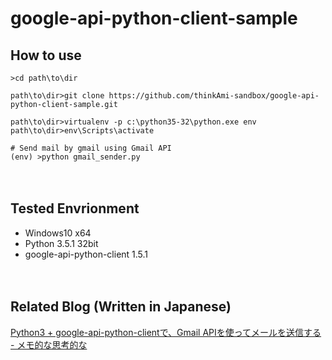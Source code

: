 # google-api-python-client-sample

## How to use

```
>cd path\to\dir

path\to\dir>git clone https://github.com/thinkAmi-sandbox/google-api-python-client-sample.git

path\to\dir>virtualenv -p c:\python35-32\python.exe env
path\to\dir>env\Scripts\activate

# Send mail by gmail using Gmail API 
(env) >python gmail_sender.py
```

　    
## Tested Envrionment

- Windows10 x64
- Python 3.5.1 32bit
- google-api-python-client 1.5.1

　  
## Related Blog (Written in Japanese)

[Python3 + google-api-python-clientで、Gmail APIを使ってメールを送信する - メモ的な思考的な](http://thinkami.hatenablog.com/entry/2016/06/10/065731)